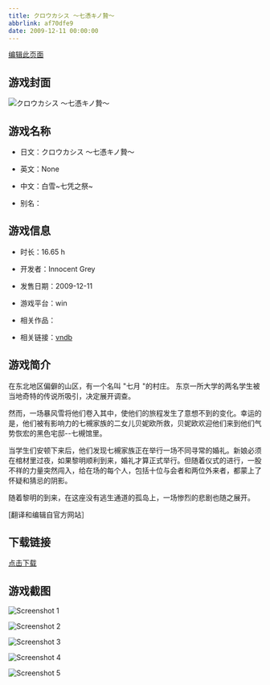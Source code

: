 ```yaml
---
title: クロウカシス ～七憑キノ贄～
abbrlink: af70dfe9
date: 2009-12-11 00:00:00
---
```

[编辑此页面](https://github.com/ACG-3/ADV3-source/blob/main/source/_posts/games/%E3%82%AF%E3%83%AD%E3%82%A6%E3%82%AB%E3%82%B7%E3%82%B9%20%EF%BD%9E%E4%B8%83%E6%86%91%E3%82%AD%E3%83%8E%E8%B4%84%EF%BD%9E.md)

## 游戏封面

![クロウカシス ～七憑キノ贄～](https%3A//pan.timero.xyz/onedrive/img_lib_001/%E3%82%AF%E3%83%AD%E3%82%A6%E3%82%AB%E3%82%B7%E3%82%B9%20%EF%BD%9E%E4%B8%83%E6%86%91%E3%82%AD%E3%83%8E%E8%B4%84%EF%BD%9E_cover.avif)


## 游戏名称

- 日文：クロウカシス ～七憑キノ贄～
- 英文：None
- 中文：白雪~七凭之祭~

- 别名：


## 游戏信息

- 时长：16.65 h
- 开发者：Innocent Grey
- 发售日期：2009-12-11
- 游戏平台：win
- 相关作品：

- 相关链接：[vndb](https://vndb.org/v2626)


## 游戏简介

在东北地区偏僻的山区，有一个名叫 "七月 "的村庄。
东京一所大学的两名学生被当地奇特的传说所吸引，决定展开调查。

然而，一场暴风雪将他们卷入其中，使他们的旅程发生了意想不到的变化。幸运的是，他们被有影响力的七槻家族的二女儿贝妮欧所救，贝妮欧欢迎他们来到他们气势恢宏的黑色宅邸--七槻馆里。

当学生们安顿下来后，他们发现七槻家族正在举行一场不同寻常的婚礼。新娘必须在棺材里过夜，如果黎明顺利到来，婚礼才算正式举行。但随着仪式的进行，一股不祥的力量突然闯入，给在场的每个人，包括十位与会者和两位外来者，都蒙上了怀疑和猜忌的阴影。

随着黎明的到来，在这座没有逃生通道的孤岛上，一场惨烈的悲剧也随之展开。

[翻译和编辑自官方网站］


## 下载链接

[点击下载](https://pan.timero.xyz/onedrive/adv_lib_001/%E3%82%AF%E3%83%AD%E3%82%A6%E3%82%AB%E3%82%B7%E3%82%B9%20%EF%BD%9E%E4%B8%83%E6%86%91%E3%82%AD%E3%83%8E%E8%B4%84%EF%BD%9E)


## 游戏截图


![Screenshot 1](https%3A//pan.timero.xyz/onedrive/img_lib_001/%E3%82%AF%E3%83%AD%E3%82%A6%E3%82%AB%E3%82%B7%E3%82%B9%20%EF%BD%9E%E4%B8%83%E6%86%91%E3%82%AD%E3%83%8E%E8%B4%84%EF%BD%9E_Screenshot_1.avif)

![Screenshot 2](https%3A//pan.timero.xyz/onedrive/img_lib_001/%E3%82%AF%E3%83%AD%E3%82%A6%E3%82%AB%E3%82%B7%E3%82%B9%20%EF%BD%9E%E4%B8%83%E6%86%91%E3%82%AD%E3%83%8E%E8%B4%84%EF%BD%9E_Screenshot_2.avif)

![Screenshot 3](https%3A//pan.timero.xyz/onedrive/img_lib_001/%E3%82%AF%E3%83%AD%E3%82%A6%E3%82%AB%E3%82%B7%E3%82%B9%20%EF%BD%9E%E4%B8%83%E6%86%91%E3%82%AD%E3%83%8E%E8%B4%84%EF%BD%9E_Screenshot_3.avif)

![Screenshot 4](https%3A//pan.timero.xyz/onedrive/img_lib_001/%E3%82%AF%E3%83%AD%E3%82%A6%E3%82%AB%E3%82%B7%E3%82%B9%20%EF%BD%9E%E4%B8%83%E6%86%91%E3%82%AD%E3%83%8E%E8%B4%84%EF%BD%9E_Screenshot_4.avif)

![Screenshot 5](https%3A//pan.timero.xyz/onedrive/img_lib_001/%E3%82%AF%E3%83%AD%E3%82%A6%E3%82%AB%E3%82%B7%E3%82%B9%20%EF%BD%9E%E4%B8%83%E6%86%91%E3%82%AD%E3%83%8E%E8%B4%84%EF%BD%9E_Screenshot_5.avif)

